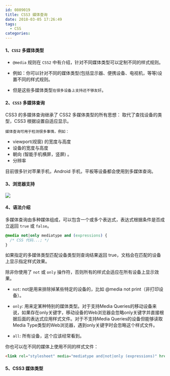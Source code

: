 ```yaml
---
id: 0809019
title: CSS3 媒体查询
date: 2018-03-05 17:26:49
tags:
  - CSS
categories:
---
```


#### <a>1、`CSS2` 多媒体类型</a>

- `@media` 规则在 `CSS2` 中有介绍，针对不同媒体类型可以定制不同的样式规则。

- 例如：你可以针对不同的媒体类型(包括显示器、便携设备、电视机，等等)设置不同的样式规则。

- 但是这些多媒体类型`在很多设备上支持还不够友好`。

#### <a>2、`CSS3` 多媒体查询</a>
CSS3 的多媒体查询继承了 CSS2 多媒体类型的所有思想： 取代了查找设备的类型，CSS3 根据设置自适应显示。

`媒体查询可用于检测很多事情，例如：`

- viewport(视窗) 的宽度与高度
- 设备的宽度与高度
- 朝向 (智能手机横屏，竖屏) 。
- 分辨率

目前很多针对苹果手机，Android 手机，平板等设备都会使用到多媒体查询。

#### <a>3、浏览器支持</a>

<img src="/images/css3media.gif">

#### <a>4、语法介绍</a>

多媒体查询由多种媒体组成，可以包含一个或多个表达式，表达式根据条件是否成立返回 `true` 或 `false`。
```css
@media not|only mediatype and (expressions) {
  /* CSS 代码...; */
}
```
如果指定的多媒体类型匹配设备类型则查询结果返回 true，文档会在匹配的设备上显示指定样式效果。

除非你使用了 `not` 或 `only` 操作符，否则所有的样式会适应在所有设备上显示效果。

- `not`: not是用来排除掉某些特定的设备的，比如 @media not print（非打印设备）。

- `only`: 用来定某种特别的媒体类型。对于支持Media Queries的移动设备来说，如果存在only关键字，移动设备的Web浏览器会忽略only关键字并直接根据后面的表达式应用样式文件。对于不支持Media Queries的设备但能够读取Media Type类型的Web浏览器，遇到only关键字时会忽略这个样式文件。

- `all`: 所有设备，这个应该经常看到。

你也可以在不同的媒体上使用不同的样式文件：
```html
<link rel="stylesheet" media="mediatype and|not|only (expressions)" href="print.css">
```

#### <a>5、CSS3 媒体类型</a>

